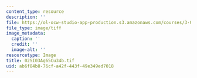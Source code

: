 ```yaml
---
content_type: resource
description: ''
file: https://ol-ocw-studio-app-production.s3.amazonaws.com/courses/3-094-materials-in-human-experience-spring-2004/ab6f84b876cfa42f443f49e349ed7018_02SI03Ag65Cu34b.tif
file_type: image/tiff
image_metadata:
  caption: ''
  credit: ''
  image-alt: ''
resourcetype: Image
title: 02SI03Ag65Cu34b.tif
uid: ab6f84b8-76cf-a42f-443f-49e349ed7018
---
```

